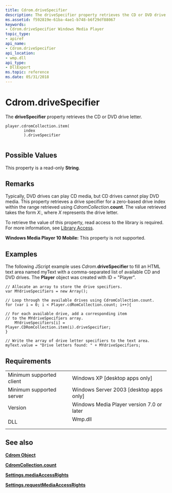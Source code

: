 ```yaml
---
title: Cdrom.driveSpecifier
description: The driveSpecifier property retrieves the CD or DVD drive letter.
ms.assetid: f592819e-61ba-4ae1-b748-b6f29df88067
keywords:
- Cdrom.driveSpecifier Windows Media Player
topic_type:
- apiref
api_name:
- Cdrom.driveSpecifier
api_location:
- wmp.dll
api_type:
- DllExport
ms.topic: reference
ms.date: 05/31/2018
---
```


# Cdrom.driveSpecifier

The **driveSpecifier** property retrieves the CD or DVD drive letter.

``` syntax
player.cdromCollection.item(
        index
        ).driveSpecifier
      
```

## Possible Values

This property is a read-only **String**.

## Remarks

Typically, DVD drives can play CD media, but CD drives cannot play DVD media. This property retrieves a drive specifier for a zero-based drive index within the range retrieved using *CdromCollection*.**count**. The value retrieved takes the form *X*:, where *X* represents the drive letter.

To retrieve the value of this property, read access to the library is required. For more information, see [Library Access](library-access.md).

**Windows Media Player 10 Mobile:** This property is not supported.

## Examples

The following JScript example uses *Cdrom*.**driveSpecifier** to fill an HTML text area named myText with a comma-separated list of available CD and DVD drives. The **Player** object was created with ID = "Player".


```JScript
// Allocate an array to store the drive specifiers.
var MYdriveSpecifiers = new Array();

// Loop through the available drives using CdromCollection.count.
for (var i = 0; i < Player.cdRomCollection.count; i++){

// For each available drive, add a corresponding item 
// to the MYdriveSpecifiers array. 
    MYdriveSpecifiers[i] = Player.CDRomCollection.item(i).driveSpecifier;
}

// Write the array of drive letter specifiers to the text area.
myText.value = "Drive letters found: " + MYdriveSpecifiers;
```



## Requirements



|                                     |                                                                                    |
|-------------------------------------|------------------------------------------------------------------------------------|
| Minimum supported client<br/> | Windows XP \[desktop apps only\]<br/>                                        |
| Minimum supported server<br/> | Windows Server 2003 \[desktop apps only\]<br/>                               |
| Version<br/>                  | Windows Media Player version 7.0 or later<br/>                               |
| DLL<br/>                      | <dl> <dt>Wmp.dll</dt> </dl> |



## See also

<dl> <dt>

[**Cdrom Object**](cdrom-object.md)
</dt> <dt>

[**CdromCollection.count**](cdromcollection-count.md)
</dt> <dt>

[**Settings.mediaAccessRights**](settings-mediaaccessrights.md)
</dt> <dt>

[**Settings.requestMediaAccessRights**](settings-requestmediaaccessrights.md)
</dt> </dl>

 

 





